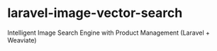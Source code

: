 # laravel-image-vector-search
Intelligent Image Search Engine with Product Management (Laravel + Weaviate)
